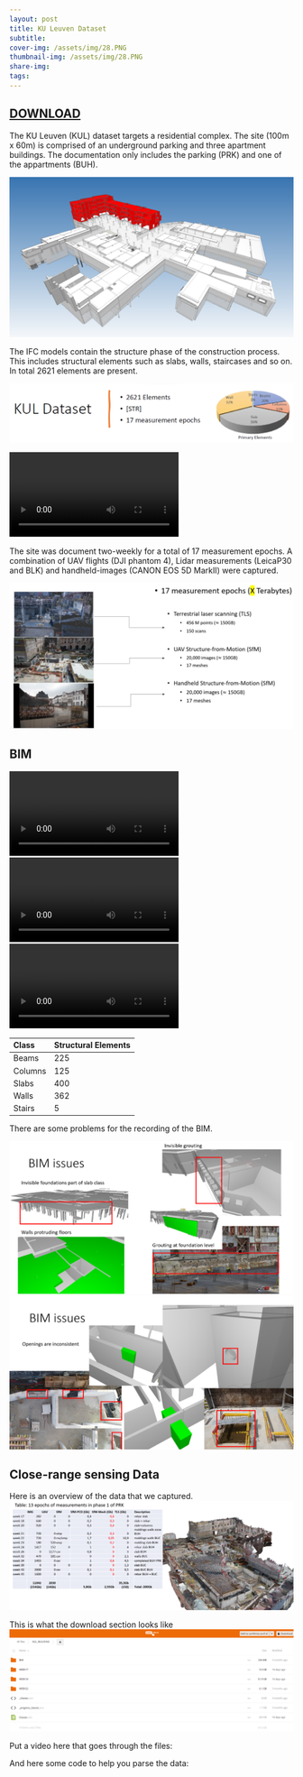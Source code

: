 ```yaml
---
layout: post
title: KU Leuven Dataset
subtitle: 
cover-img: /assets/img/28.PNG
thumbnail-img: /assets/img/28.PNG
share-img: 
tags:
---
```


## [DOWNLOAD](https://surfdrive.surf.nl/files/index.php/s/BCUtjn2hZ06hPt4/authenticate)

The KU Leuven (KUL) dataset targets a residential complex. The site (100m x 60m) is comprised of an underground parking and three apartment buildings. The documentation only includes the parking (PRK) and one of the appartments (BUH).

![site1.PNG](../assets/img/testcase_progress1.PNG)

The IFC models contain the structure phase of the construction process. This includes structural elements such as slabs, walls, staircases and so on. In total 2621 elements are present.

![42.PNG](../assets/img/42.PNG)

<video controls autoplay>        <source src="../assets/video/KUL_small.mp4" type="video/mp4">        Your browser does not support the video tag.    </video>

The site was document two-weekly for a total of 17 measurement epochs. A combination of UAV flights (DJI phantom 4), Lidar measurements (LeicaP30 and BLK) and handheld-images (CANON EOS 5D MarkII) were captured.

![40.PNG](../assets/img/40.PNG)

## BIM

<head>
    <title>Autoplay Videos and Images Example</title>
    <style>**
        **.media-container** {
            **display**: flex;
            **justify-content**: space-between;
        }
        **.video**, **.image** {
            **flex**: **1**;
            **max-width**: **30%**; **/* Adjust the width as needed */**
        }
         .full-image {
                width : 95%;
                max-width: 760px;
                display: block ;
                margin: 0 auto;
        }
**</style>

</head>
<body>
    <div class="video-container">
        <div class="video">
            <video controls autoplay>
                <source src="../assets/video/KUL-TLS-small.mp4" type="video/mp4">
                Your browser does not support the video tag.
            </video>
        </div>
        <div class="video">
            <video controls autoplay>
                <source src="../assets/video/KUL-UAV-small.mp4" type="video/mp4">
                Your browser does not support the video tag.
            </video>
        </div>
        <div class="video">
            <video controls autoplay>
                <source src="../assets/video/KUL-IMG-small.mp4" type="video/mp4">
                Your browser does not support the video tag.
            </video>
        </div>
    </div>
</body>

| Class   | Structural Elements |
| :-------- | :-------------------- |
| Beams   | 225                 |
| Columns | 125                 |
| Slabs   | 400                 |
| Walls   | 362                 |
| Stairs  | 5                   |

There are some problems for the recording of the BIM.

![43.PNG](../assets/img/43.PNG)
![44.PNG](../assets/img/44.PNG)

## Close-range sensing Data

Here is an overview of the data that we captured.
![site1.PNG](../assets/img/45.PNG)

This is what the download section looks like
![site1.PNG](../assets/img/47.PNG)

Put a video here that goes through the files:

And here some code to help you parse the data:





